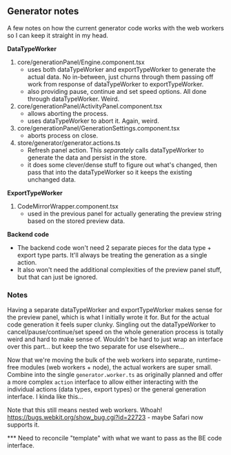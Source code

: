 ## Generator notes

A few notes on how the current generator code works with the web workers so I can keep it straight in my head. 

**DataTypeWorker**

1. core/generationPanel/Engine.component.tsx
   - uses both dataTypeWorker and exportTypeWorker to generate the actual data. No in-between, just churns through them
   passing off work from response of dataTypeWorker to exportTypeWorker.
   - also providing pause, continue and set speed options. All done through dataTypeWorker. Weird.
2. core/generationPanel/ActivityPanel.component.tsx
   - allows aborting the process. 
   - uses dataTypeWorker to abort it. Again, weird. 
3. core/generationPanel/GenerationSettings.component.tsx
   - aborts process on close.
4. store/generator/generator.actions.ts
   - Refresh panel action. This _separately_ calls dataTypeWorker to generate the data and persist in the store.
   - it does some clever/dense stuff to figure out what's changed, then pass that into the dataTypeWorker so it
   keeps the existing unchanged data.

**ExportTypeWorker**

1. CodeMirrorWrapper.component.tsx
   - used in the previous panel for actually generating the preview string based on the stored preview data.


**Backend code**

- The backend code won't need 2 separate pieces for the data type + export type parts. It'll always be treating the 
generation as a single action.
- It also won't need the additional complexities of the preview panel stuff, but that can just be ignored.

### Notes 

Having a separate dataTypeWorker and exportTypeWorker makes sense for the preview panel, which is what I initially
wrote it for. But for the actual code generation it feels super clunky. Singling out the dataTypeWorker to cancel/pause/continue/set
speed on the whole generation process is totally weird and hard to make sense of. Wouldn't be hard to just wrap an 
interface over this part... but keep the two separate for use elsewhere...

Now that we're moving the bulk of the web workers into separate, runtime-free modules (web workers + node), the actual
workers are super small. Combine into the single `generator.worker.ts` as originally planned and offer a more complex
`action` interface to allow either interacting with the individual actions (data types, export types) or the general
generation interface. I kinda like this...

Note that this still means nested web workers. Whoah! https://bugs.webkit.org/show_bug.cgi?id=22723 - maybe
Safari now supports it.

*** Need to reconcile "template" with what we want to pass as the BE code interface.

